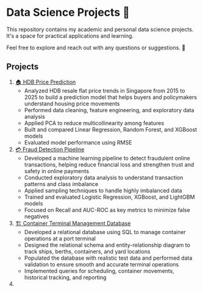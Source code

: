 # Data Science Projects 📂 

This repository contains my academic and personal data science projects. It's a space for practical applications and learning.

Feel free to explore and reach out with any questions or suggestions. 🚀

## Projects

1. [🏠 HDB Price Prediction](https://github.com/Faldho23/hdb-price-prediction)  
   - Analyzed HDB resale flat price trends in Singapore from 2015 to 2025 to build a prediction model that helps buyers and policymakers understand housing price movements
   - Performed data cleaning, feature engineering, and exploratory data analysis
   - Applied PCA to reduce multicollinearity among features
   - Built and compared Linear Regression, Random Forest, and XGBoost models
   - Evaluated model performance using RMSE
2. [💳 Fraud Detection Pipeline](https://github.com/Faldho23/Online-Payment-Fraud-Detection-with-Machine-Learning.git)
   - Developed a machine learning pipeline to detect fraudulent online transactions, helping reduce financial loss and strengthen trust and safety in online payments
   - Conducted exploratory data analysis to understand transaction patterns and class imbalance
   - Applied sampling techniques to handle highly imbalanced data
   - Trained and evaluated Logistic Regression, XGBoost, and LightGBM models
   - Focused on Recall and AUC-ROC as key metrics to minimize false negatives
3. [🏗️ Container Terminal Management Database](https://github.com/Faldho23/container-terminal-management-database.git)
   - Developed a relational database using SQL to manage container operations at a port terminal
   - Designed the relational schema and entity-relationship diagram to track ships, berths, containers, and yard locations
   - Populated the database with realistic test data and performed data validation to ensure smooth and accurate terminal operations
   - Implemented queries for scheduling, container movements, historical tracking, and reporting
4. 
